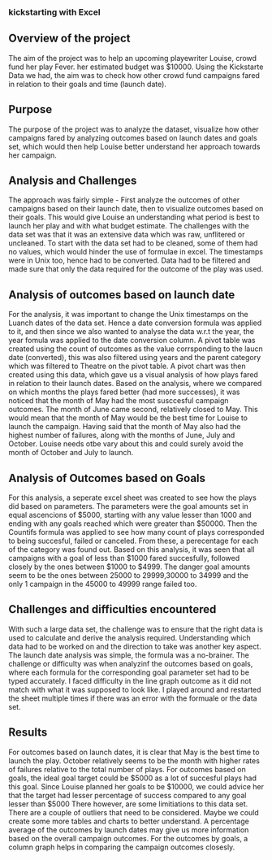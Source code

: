 ### kickstarting with Excel
## Overview of the project 
The aim of the project was to help an upcoming playewriter Louise, crowd fund her play Fever. her estimated budget was $10000. Using the Kickstarte Data we had, the aim was to check how other crowd fund campaigns fared in relation to their goals and time (launch date). 
## Purpose
The purpose of the project was to analyze the dataset, visualize how other campaigns fared by analyzing outcomes based on launch dates and goals set, which would then help Louise better understand her approach towards her campaign.  
## Analysis and Challenges
The approach was fairly simple - First analyze the outcomes of other campaigns based on their launch date, then to visualize outcomes based on their goals. This would give Louise an understanding what period is best to launch her play and with what budget estimate. 
The challenges with the data set was that it was an extensive data which was raw, unflitered or uncleaned. To start with the data set had to be cleaned, some of them had no values, which would hinder the use of formulae in excel. The timestamps were in Unix too, hence had to be converted. Data had to be filtered and made sure that only the data required for the outcome of the play was used. 
## Analysis of outcomes based on launch date
For the analysis, it was important to change the Unix timestamps on the Luanch dates of the data set. Hence a date conversion formula was applied to it, and then since we also wanted to analyse the data w.r.t the year, the year fomula was applied to the date conversion column. A pivot table was created using the count of outcomes as the value corrsponding to the laucn date (converted), this was also filtered using years and the parent category which was filtered to Theatre on the pivot table. A pivot chart was then created using this data, which gave us a visual analysis of how plays fared in relation to their launch dates.  Based on the analysis, where we compared on which months the plays fared better (had more successes), it was noticed that the month of May had the most susccesful campaign outcomes. The month of June came second, relatively closed to May. This would mean that the month of May would be the best time for Louise to launch the campaign. Having said that the month of May also had the highest number of failures, along with the months of June, July and October. Louise needs otbe vary about this and could surely avoid the month of October and July to launch.
## Analysis of Outcomes based on Goals
For this analysis, a seperate excel sheet was created to see how the plays did based on parameters. The parameters were the goal amounts set in equal ascencions of $5000, starting with any value lesser than 1000 and ending with any goals reached which were greater than $50000. Then the Countifs formula was applied to see how many count of plays corresponded to being succesful, failed or canceled. From these, a perecentage for each of the category was found out. Based on this analysis, it was seen that all campaigns with a goal of less than $1000 fared succesfully, followed closely by the ones between $1000 to $4999. The danger goal amounts seem to be the ones between 25000 to 29999,30000 to 34999 and the only 1 campaign in the 45000 to 49999 range failed too.
## Challenges and difficulties encountered
With such a large data set, the challenge was to ensure that the right data is used to calculate and derive the analysis required. Understanding which data had to be worked on and the direction to take was another key aspect. The launch date analysis was simple, the formula was a no-brainer. The challenge or difficulty was when analyzinf the outcomes based on goals, where each formula for the corresponding goal parameter set had to be typed accurately. I faced difficulty in the line graph outcome as it did not match with what it was supposed to look like. I played around and restarted the sheet multiple times if there was an error with the formuale or the data set. 
## Results
For outcomes based on launch dates, it is clear that May is the best time to launch the play. October relatively seems to be the month with higher rates of failures relative to the total number of plays. 
For outcomes based on goals, the ideal goal target could be $5000 as a lot of succesful plays had this goal. Since Louise planned her goals to be $10000, we could advice her that the target had lesser percentage of success compared to any goal lesser than $5000
There however, are some limitiations to this data set. There are a couple of outliers that need to be considered. Maybe we could create some more tables and charts to better understand. A percentage average of the outcomes by launch dates may give us more information based on the overall campaign outcomes. For the outcomes by goals, a column graph helps in comparing the campaign outcomes closesly. 
